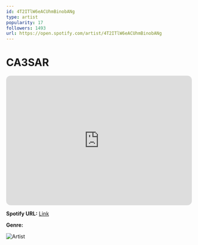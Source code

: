 ```yaml
---
id: 4T2ITlW6eACUhmBinobANg
type: artist
popularity: 17
followers: 1493
url: https://open.spotify.com/artist/4T2ITlW6eACUhmBinobANg
---
```

# CA3SAR

<iframe style="border-radius:12px" src="https://open.spotify.com/embed/artist/4T2ITlW6eACUhmBinobANg" width="100%" height="352" frameBorder="0" allowfullscreen="" allow="autoplay; clipboard-write; encrypted-media; fullscreen; picture-in-picture" loading="lazy"></iframe>

**Spotify URL:** [Link](https://open.spotify.com/artist/4T2ITlW6eACUhmBinobANg)

**Genre:** 

![Artist](https://i.scdn.co/image/ab6761610000e5eb6d0f41a92013052218152561)
